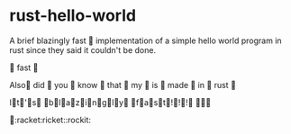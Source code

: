 # rust-hello-world
A brief blazingly fast :rocket: implementation of a simple hello world program in rust since they said it couldn't be done.

:rocket: fast :rocket:

Also:rocket: did :rocket: you :rocket: know :rocket: that :rocket: my :rocket: is :rocket: made :rocket: in :rocket: rust :rocket:

I:rocket:t:rocket:':rocket:s:rocket: :rocket:b:rocket:l:rocket:a:rocket:z:rocket:i:rocket:n:rocket:g:rocket:l:rocket:y:rocket: :rocket:f:rocket:a:rocket:s:rocket:t:rocket:!:rocket:!:rocket:!:rocket: :rocket::rocket::rocket:

:rocket::racket:ricket::rockit:
